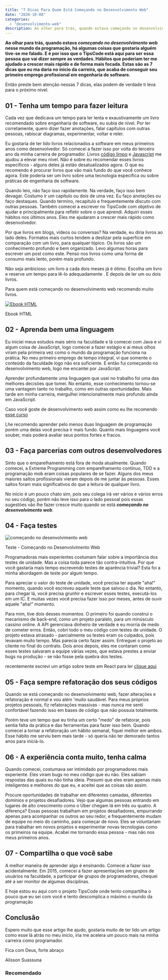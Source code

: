 ```yaml
---
title: "7 Dicas Para Quem Está Começando no Desenvolvimento Web"
date: "2020-10-08"
categories: 
  - "desenvolvimento-web"
description: Ao olhar para trás, quando estava começando no desenvolvimento web nesse mundo da programação, há algumas coisas que gostaria alguém tive-se me falado. E é por isso que o TipsCode está aqui para ser essa pessoa que vai dizer sempre as verdades. Hábitos que poderiam ter me ajudado a crescer mais rápido e de forma mais focada. Estas são as 7 dicas que eu ma daria no inicio da carreira, que acaba de conseguir seu primeiro emprego profissional em engenharia de software.
---
```


**Ao olhar para trás, quando estava _começando no desenvolvimento web_** **nesse mundo da programação, há algumas coisas que gostaria alguém tive-se me falado. E é por isso que o TipsCode está aqui para ser essa pessoa que vai dizer sempre as verdades. Hábitos que poderiam ter me ajudado a crescer mais rápido e de forma mais focada. Estas são as 7 dicas que eu ma daria no inicio da carreira, que acaba de conseguir seu primeiro emprego profissional em engenharia de software.**

Então preste bem atenção nessas 7 dicas, elas podem de verdade ti leva para o próximo nível.

## 01 - Tenha um tempo para fazer leitura

Cada vez que dedicava um tempo para ler lenta e exaustivamente um livro recomendado sobre engenharia de software, eu subia de nível. Por ler corretamente, quero dizer fazer anotações, falar capítulos com outras pessoas, rabiscar diagramas, experimentar, voltar e reler.

Eu gostaria de ter lido livros relacionados a software em meus primeiros anos como desenvolvedor. Só comecei a fazer isso por volta do terceiro ano da minha carreira de programador. Livros [código limpo](https://amzn.to/2Gxm4S6) e [Javascript](https://amzn.to/3d9n0I2) me ajudou a elevar meu nível. Não é sobre eu recomendar esses livros específicos - alguns deles já estão desatualizados agora. O que eu recomendo é procurar livros que vão mais fundo do que você conhece agora. Este poderia ser um livro sobre uma tecnologia específica ou sobre práticas de engenharia de software.

Quando leio, não faço isso rapidamente. Na verdade, faço isso bem devagar. Costumo ir um capítulo ou dois de uma vez. Eu faço anotações ou faço destaques. Quando termino, recapitulo e frequentemente discuto com outras pessoas. Também comecei a escrever no TipsCode com objetivo de ajudar e principalmente para refletir sobre o que aprendi. Adquiri esses hábitos nos últimos anos. Eles me ajudaram a crescer mais rápido como desenvolvedor.

Por que livros em blogs, vídeos ou conversas? Na verdade, eu diria livros ao lado deles. Formatos mais curtos tendem a deslizar pela superfície em comparação com um livro, para qualquer tópico. Os livros são um conhecimento profundo e bem organizado. Levo algumas horas para escrever um post como este. Penso nos livros como uma forma de consumo mais lento, porém mais profundo.

Não seja ambicioso: um livro a cada dois meses já é ótimo. Escolha um livro e reserve um tempo para lê-lo adequadamente . E depois de ler um ou dois livros.

Para quem está começando no desenvolvimento web recomendo muito livros.

[![Ebook HTML](/uploads/2020/09/ebook-guia-completo-html.png)](/ebook-gratuito-html)

Ebook HTML

## 02 - Aprenda bem uma linguagem

Eu iniciei meus estudos mais sério na faculdade e lá comecei com Java e vi algum coisa de JavaScript, logo comecei a fazer estágio e ai meus olhos viram pela primeira vez como o mundo da programação funciona na prática. No meu primeiro emprego de tempo integral, vi que somente o conteúdo da faculdade logo não era suficiente. E então fui começando no desenvolvimento web, logo me encantei por JavaScript.

Aprender profundamente uma linguagem que usei no trabalho foi uma das melhores decisões que tomei. No entanto, esse conhecimento tornou-se uma vantagem tanto no trabalho, como em outras oportunidades. Mais tarde em minha carreira, mergulhei intencionalmente mais profundo ainda em JavaScript.

Caso você goste de desenvolvimento web assim como eu lhe recomendo [esse curso](/curso-programador-fullstack-javascript-em-8-semanas-vale-pena/)

Lhe recomendo aprender pelo menos duas linguagem de programação porém uma delas você precisa ir mais fundo. Quanto mais linguagens você souber, mais poderá avaliar seus pontos fortes e fracos.

## 03 - Faça parcerias com outros desenvolvedores

Sinto que o emparelhamento está fora de moda atualmente. Quando comecei, a Extreme Programming com emparelhamento contínuo, TDD e a programação mob eram coisas populares de se fazer. Alguns dos meus maiores saltos profissionais vieram depois de me juntar às pessoas. Esses saltos foram mais significativos do que a leitura de qualquer livro.

No inicio é um pouco chato sim, pois seu colega irá ver vários e vários erros no seu código, porém não leve isso para o lado pessoal pois essas sugestões vão lhe fazer cresce muito quando se está **_começando no desenvolvimento web_**.

## 04 - Faça testes

![começando no desenvolvimento web](/uploads/2020/10/test-1024x682.jpg)

Teste - Começando no Desenvolvimento Web

Programadoras mais experientes costumam falar sobre a importância dos testes de unidade. Mas a coisa toda parece tão contra-intuitiva. Por que você gastaria mais tempo escrevendo testes de aparência trivial? Esta foi a minha abordagem de teste por algum tempo.

Para apreciar o valor do teste de unidade, você precisa ter aquele "aha!" momento, quando você escreveu aquele teste que salvou o dia. No entanto, para chegar lá, você precisa grunhir e escrever esses testes, executá-los em um IC. E muitas vezes você precisa fazer isso por meses, antes de ouvir aquele "aha!" momento.

Para mim, tive dois desses momentos. O primeiro foi quando construí o mecanismo de back-end, como um projeto paralelo, para um minúsculo cassino online. A API gerenciava dinheiro de verdade e eu morria de medo de cometer erros. Então, cobri todo o meu código com testes de unidade. O projeto estava atrasado - parcialmente os testes eram os culpados, pois levavam muito tempo. Mas parecia certo fazer assim. Entreguei o projeto ao cliente no final do contrato. Dois anos depois, eles me contaram como esses testes salvaram a equipe várias vezes, que estava prestes a enviar bugs na produção - se não fosse pela quebra dos testes.

recentemente escrevi um artigo sobre teste em React para ler [clique aqui](/react-guia-completo-para-testes/)

## 05 - Faça sempre refatoração dos seus códigos

Quando se está começando no desenvolvimento web, fazer alterações e refatoração é normal e vou além 'muito saudável. Para meus próprios projetos pessoais, fiz refatorações massivas - mas nunca me senti confortável fazendo isso em bases de código que não possuía totalmente.

Porém teve um tempo que eu tinha um certo "medo" de refatorar, pois sentia falta da prática e das ferramentas para fazer isso bem. Quando comecei a tornar a refatoração um hábito semanal, fiquei melhor em ambos. Esse hábito me serviu bem mais tarde - só queria não ter demorado tantos anos para iniciá-lo.

## 06 - A experiência conta muito, tenha calma

Quando comecei, costumava ser intimidado por programadores mais experiente. Eles viram bugs no meu código que eu não. Eles sabiam respostas das quais eu não tinha ideia. Presumi que eles eram apenas mais inteligentes e melhores do que eu, e aceitei que as coisas são assim.

Procure oportunidades de trabalhar em diferentes camadas, diferentes domínios e projetos desafiadores. Vejo que algumas pessoas entrando em lugares de alto crescimento como o Uber chegam lá em três ou quatro. A diferença? Essas pessoas trabalham em projetos desafiadores, empurrando apenas para acompanhar os outros ao seu redor, e frequentemente mudam de equipe no meio do caminho, para começar de novo. Eles se voluntariam para trabalhar em novos projetos e experimentar novas tecnologias como os primeiros na equipe. Acabei me tornando essa pessoa - mas não nos meus primeiros anos.

## 07 - Compartilha o que você sabe

A melhor maneira de aprender algo é ensinando. Comecei a fazer isso acidentalmente. Em 2015, comecei a fazer apresentações em grupos de usuários na faculdade, a participar de grupos de programadores, chequei até a ser monitor de algumas disciplinas.

E hoje estou eu aqui com o projeto TipsCode onde tento compartilha o pouco que eu sei com você e tento descomplica o máximo o mundo da programação

## Conclusão

Espero muito que esse artigo lhe ajudo, gostaria muito de ter lido um artigo como esse lá atrás no meu inicio, iria me acelera um pouco mais na minha carreira como programador.

Fica com Deus, forte abraço

Alisson Suassuna

### Recomendado
